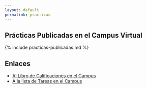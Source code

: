 ```yaml
---
layout: default
permalink: practicas
---
```


## Prácticas Publicadas en el Campus Virtual

{% include practicas-publicadas.md  %}

## Enlaces

* [Al Libro de Calificaciones en el Campus]({{site.calificador}})
* [A la lista de Tareas en el Campus]({{site.tareas}})
